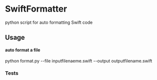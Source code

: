 SwiftFormatter
==============

python script for auto formatting Swift code


## Usage

#### auto format a file
python format.py --file inputfilenaeme.swift --output outputfilename.swift


### Tests
